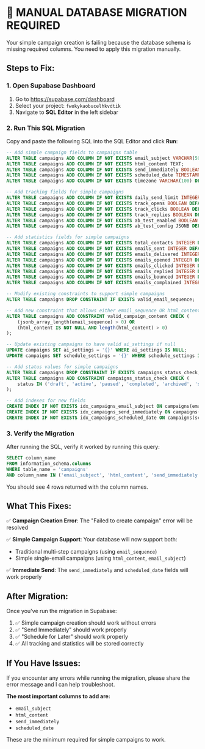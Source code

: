 # 🚨 MANUAL DATABASE MIGRATION REQUIRED

Your simple campaign creation is failing because the database schema is missing required columns. You need to apply this migration manually.

## Steps to Fix:

### 1. Open Supabase Dashboard
1. Go to https://supabase.com/dashboard
2. Select your project: `fwokykaobucelhkvdtik`
3. Navigate to **SQL Editor** in the left sidebar

### 2. Run This SQL Migration
Copy and paste the following SQL into the SQL Editor and click **Run**:

```sql
-- Add simple campaign fields to campaigns table
ALTER TABLE campaigns ADD COLUMN IF NOT EXISTS email_subject VARCHAR(500);
ALTER TABLE campaigns ADD COLUMN IF NOT EXISTS html_content TEXT;
ALTER TABLE campaigns ADD COLUMN IF NOT EXISTS send_immediately BOOLEAN DEFAULT false;
ALTER TABLE campaigns ADD COLUMN IF NOT EXISTS scheduled_date TIMESTAMP WITH TIME ZONE;
ALTER TABLE campaigns ADD COLUMN IF NOT EXISTS timezone VARCHAR(100) DEFAULT 'UTC';

-- Add tracking fields for simple campaigns
ALTER TABLE campaigns ADD COLUMN IF NOT EXISTS daily_send_limit INTEGER DEFAULT 50;
ALTER TABLE campaigns ADD COLUMN IF NOT EXISTS track_opens BOOLEAN DEFAULT true;
ALTER TABLE campaigns ADD COLUMN IF NOT EXISTS track_clicks BOOLEAN DEFAULT true;
ALTER TABLE campaigns ADD COLUMN IF NOT EXISTS track_replies BOOLEAN DEFAULT true;
ALTER TABLE campaigns ADD COLUMN IF NOT EXISTS ab_test_enabled BOOLEAN DEFAULT false;
ALTER TABLE campaigns ADD COLUMN IF NOT EXISTS ab_test_config JSONB DEFAULT '{}';

-- Add statistics fields for simple campaigns
ALTER TABLE campaigns ADD COLUMN IF NOT EXISTS total_contacts INTEGER DEFAULT 0;
ALTER TABLE campaigns ADD COLUMN IF NOT EXISTS emails_sent INTEGER DEFAULT 0;
ALTER TABLE campaigns ADD COLUMN IF NOT EXISTS emails_delivered INTEGER DEFAULT 0;
ALTER TABLE campaigns ADD COLUMN IF NOT EXISTS emails_opened INTEGER DEFAULT 0;
ALTER TABLE campaigns ADD COLUMN IF NOT EXISTS emails_clicked INTEGER DEFAULT 0;
ALTER TABLE campaigns ADD COLUMN IF NOT EXISTS emails_replied INTEGER DEFAULT 0;
ALTER TABLE campaigns ADD COLUMN IF NOT EXISTS emails_bounced INTEGER DEFAULT 0;
ALTER TABLE campaigns ADD COLUMN IF NOT EXISTS emails_complained INTEGER DEFAULT 0;

-- Modify existing constraints to support simple campaigns
ALTER TABLE campaigns DROP CONSTRAINT IF EXISTS valid_email_sequence;

-- Add new constraint that allows either email_sequence OR html_content
ALTER TABLE campaigns ADD CONSTRAINT valid_campaign_content CHECK (
    (jsonb_array_length(email_sequence) > 0) OR 
    (html_content IS NOT NULL AND length(html_content) > 0)
);

-- Update existing campaigns to have valid ai_settings if null
UPDATE campaigns SET ai_settings = '{}' WHERE ai_settings IS NULL;
UPDATE campaigns SET schedule_settings = '{}' WHERE schedule_settings IS NULL;

-- Add status values for simple campaigns
ALTER TABLE campaigns DROP CONSTRAINT IF EXISTS campaigns_status_check;
ALTER TABLE campaigns ADD CONSTRAINT campaigns_status_check CHECK (
    status IN ('draft', 'active', 'paused', 'completed', 'archived', 'sending', 'scheduled')
);

-- Add indexes for new fields
CREATE INDEX IF NOT EXISTS idx_campaigns_email_subject ON campaigns(email_subject);
CREATE INDEX IF NOT EXISTS idx_campaigns_send_immediately ON campaigns(send_immediately);
CREATE INDEX IF NOT EXISTS idx_campaigns_scheduled_date ON campaigns(scheduled_date) WHERE scheduled_date IS NOT NULL;
```

### 3. Verify the Migration
After running the SQL, verify it worked by running this query:

```sql
SELECT column_name 
FROM information_schema.columns 
WHERE table_name = 'campaigns' 
AND column_name IN ('email_subject', 'html_content', 'send_immediately', 'scheduled_date');
```

You should see 4 rows returned with the column names.

## What This Fixes:

✅ **Campaign Creation Error**: The "Failed to create campaign" error will be resolved

✅ **Simple Campaign Support**: Your database will now support both:
- Traditional multi-step campaigns (using `email_sequence`)
- Simple single-email campaigns (using `html_content`, `email_subject`)

✅ **Immediate Send**: The `send_immediately` and `scheduled_date` fields will work properly

## After Migration:

Once you've run the migration in Supabase:

1. ✅ Simple campaign creation should work without errors
2. ✅ "Send Immediately" should work properly  
3. ✅ "Schedule for Later" should work properly
4. ✅ All tracking and statistics will be stored correctly

## If You Have Issues:

If you encounter any errors while running the migration, please share the error message and I can help troubleshoot.

**The most important columns to add are:**
- `email_subject` 
- `html_content`
- `send_immediately`
- `scheduled_date`

These are the minimum required for simple campaigns to work.